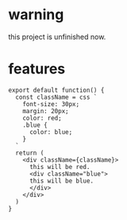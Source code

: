 # warning
this project is unfinished now.

# features
``` tsx
export default function() {
  const className = css `
    font-size: 30px;
    margin: 20px;
    color: red;
    .blue {
      color: blue;
    }
  `
  return (
    <div className={className}>
      this will be red.
      <div className="blue">
      this will be blue.
      </div>
    </div>
  )
}
```

